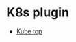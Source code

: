 # K8s plugin
- [Kube top](https://kangwoo.kr/2020/06/13/kubernetes-monitoring-1-kube-prometheus-%EC%84%A4%EC%B9%98%ED%95%98%EA%B8%B0)